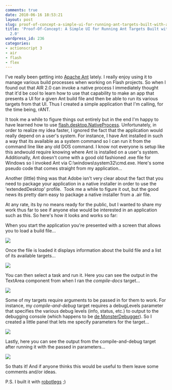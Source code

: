 ```yaml
---
comments: true
date: 2010-06-16 18:53:21
layout: post
slug: proof-of-concept-a-simple-ui-for-running-ant-targets-built-with-adobe-air-2-0
title: 'Proof-Of-Concept: A Simple UI for Running Ant Targets Built with Adobe AIR
  2.0'
wordpress_id: 236
categories:
- actionscript 3
- air
- flash
- flex
---
```


I've really been getting into [Apache Ant](http://ant.apache.org/) lately. I really enjoy using it to manage various build processes when working on Flash projects. So when I found out that AIR 2.0 can invoke a native process I immediately thought that it'd be cool to learn how to use that capability to make an app that presents a UI for a given Ant build file and then be able to run its various targets from that UI. Thus I created a simple application that I'm calling, for the time being, rANT.

It took me a while to figure things out entirely but in the end I'm happy to have learned how to use [flash.desktop.NativeProcess](http://help.adobe.com/en_US/FlashPlatform/reference/actionscript/3/flash/desktop/NativeProcess.html). Unfortunately, in order to realize my idea faster, I ignored the fact that the application would really depend on a user's system. For instance, I have Ant installed in such a way that its available as a system command so I can run it from the command line like any old DOS command. I know not everyone is setup like this andwould require knowing where Ant is installed on a user's system. Additionally, Ant doesn't come with a good old fashioned .exe file for Windows so I invoked Ant via C:\windows\system32\cmd.exe. Here's some pseudo code that comes straight from my application...



Another (little) thing was that Adobe isn't very clear about the fact that you need to package your application in a native installer in order to use the 'extendedDesktop' profile.  Took me a while to figure it out, but the good news its pretty darn easy to package a native installer from a .air file.

At any rate, its by no means ready for the public, but I wanted to share my work thus far to see if anyone else would be interested in an application such as this. So here's how it looks and works so far:

When you start the application you're presented with a screen that allows you to load a build file...

[![](http://blog.nobien.net/wp-content/uploads/2010/06/rANT-Screenshot-01-300x231.jpg)](http://blog.nobien.net/wp-content/uploads/2010/06/rANT-Screenshot-01.jpg)

Once the file is loaded it displays information about the build file and a list of its available targets...

[![](http://blog.nobien.net/wp-content/uploads/2010/06/rANT-Screenshot-02-300x231.jpg)](http://blog.nobien.net/wp-content/uploads/2010/06/rANT-Screenshot-02.jpg)

You can then select a task and run it. Here you can see the output in the TextArea component from when I ran the _compile-docs_ target...

[![](http://blog.nobien.net/wp-content/uploads/2010/06/rANT-Screenshot-03-300x231.jpg)](http://blog.nobien.net/wp-content/uploads/2010/06/rANT-Screenshot-03.jpg)

Some of my targets require arguments to be passed in for them to work. For instance, my _compile-and-debug_ target requires a debugLevels parameter that specifies the various debug levels (info, status, etc.) to output to the debugging console (which happens to be [de MonsterDebugger](http://demonsterdebugger.com/)). So I created a little panel that lets me specify parameters for the target...

[![](http://blog.nobien.net/wp-content/uploads/2010/06/rANT-Screenshot-04-300x231.jpg)](http://blog.nobien.net/wp-content/uploads/2010/06/rANT-Screenshot-04.jpg)

Lastly, here you can see the output from the compile-and-debug target after running it with the passed in parameters...

[![](http://blog.nobien.net/wp-content/uploads/2010/06/rANT-Screenshot-05-300x231.jpg)](http://blog.nobien.net/wp-content/uploads/2010/06/rANT-Screenshot-05.jpg)

So thats it! And if anyone thinks this would be useful to them leave some comments and/or ideas.

P.S. I built it with [robotlegs](http://www.robotlegs.org/) ;)
